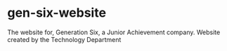 # gen-six-website
The website for, Generation Six, a Junior Achievement company. Website created by the Technology Department
